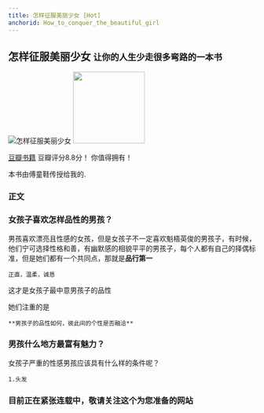 ```yaml
---
title: 怎样征服美丽少女 [Hot]
anchorid: How_to_conquer_the_beautiful_girl
---
```


<h2 id="How_to_conquer_the_beautiful_girl">怎样征服美丽少女 <small>让你的人生少走很多弯路的一本书</small></h2>


![怎样征服美丽少女](http://img3.douban.com/mpic/s26378943.jpg "怎样征服美丽少女") 
<img src='' style='height:146px;'>

[豆瓣书籍](http://book.douban.com/subject/24380079/) 豆瓣评分8.8分！ 你值得拥有！

本书由傅童鞋传授给我的.

### 正文

### 女孩子喜欢怎样品性的男孩？

男孩喜欢漂亮且性感的女孩，但是女孩子不一定喜欢魁梧英俊的男孩子，有时候，他们宁可选择性格和善，有幽默感的相貌平平的男孩子，每个人都有自己的择偶标准，但是她们都有一个共同点，那就是**品行第一**

	正直，温柔，诚恳

这才是女孩子最中意男孩子的品性

她们注重的是
	
	**男孩子的品性如何，彼此间的个性是否融洽**

### 男孩什么地方最富有魅力？

女孩子严重的性感男孩应该具有什么样的条件呢？

	1.头发

### 目前正在紧张连载中，敬请关注这个为您准备的网站